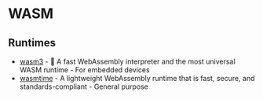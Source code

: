# WASM

## Runtimes

- [wasm3](https://github.com/wasm3) - 🚀 A fast WebAssembly interpreter and the most universal WASM runtime - For embedded devices
- [wasmtime](https://github.com/bytecodealliance/wasmtime) - A lightweight WebAssembly runtime that is fast, secure, and standards-compliant - General purpose
